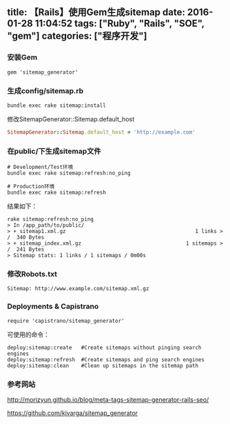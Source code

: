 title: 【Rails】使用Gem生成sitemap
date: 2016-01-28 11:04:52
tags: ["Ruby", "Rails", "SOE", "gem"]
categories: ["程序开发"]
---
### 安装Gem

```ruby:Gemfile
gem 'sitemap_generator'
```

### 生成config/sitemap.rb

```
bundle exec rake sitemap:install
```
修改SitemapGenerator::Sitemap.default_host

```ruby:config/sidemap.rb
SitemapGenerator::Sitemap.default_host = 'http://example.com'
```

### 在public/下生成sitemap文件
```
# Development/Test环境
bundle exec rake sitemap:refresh:no_ping

# Production环境
bundle exec rake sitemap:refresh
```

<!-- more -->

结果如下：

```
rake sitemap:refresh:no_ping
> In /app_path/to/public/
> + sitemap1.xml.gz                                          1 links > /  340 Bytes
> + sitemap_index.xml.gz                                  1 sitemaps > /  241 Bytes
> Sitemap stats: 1 links / 1 sitemaps / 0m00s
```

### 修改Robots.txt
```Robots.txt
Sitemap: http://www.example.com/sitemap.xml.gz
```

### Deployments & Capistrano

```Capfile
require 'capistrano/sitemap_generator'
```
可使用的命令：

```
deploy:sitemap:create   #Create sitemaps without pinging search engines
deploy:sitemap:refresh  #Create sitemaps and ping search engines
deploy:sitemap:clean    #Clean up sitemaps in the sitemap path
```

### 参考网站

http://morizyun.github.io/blog/meta-tags-sitemap-generator-rails-seo/

https://github.com/kjvarga/sitemap_generator
